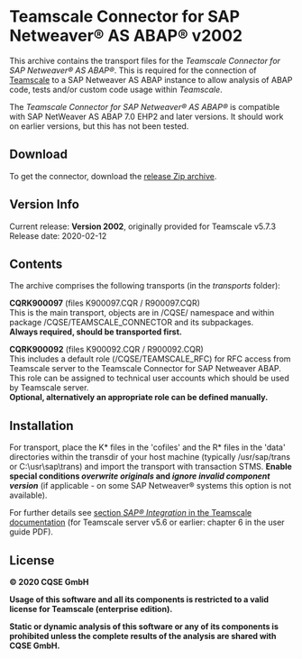 # Teamscale Connector for SAP Netweaver&reg; AS ABAP&reg; v2002

This archive contains the transport files for the *Teamscale Connector for 
SAP Netweaver&reg; AS ABAP&reg;*. This is required for the connection of 
[Teamscale](https://www.teamscale.com) to a SAP Netweaver AS ABAP instance 
to allow analysis of ABAP code, tests and/or custom code usage within *Teamscale*.

The *Teamscale Connector for SAP Netweaver&reg; AS ABAP&reg;* is compatible with SAP NetWeaver AS ABAP 7.0 EHP2 and later versions.
It should work on earlier versions, but this has not been tested.

## Download 
To get the connector, download the [release Zip archive](https://github.com/cqse/teamscale-sap-abap-connector/archive/v2002.zip).

## Version Info
Current release: **Version 2002**, originally provided for Teamscale v5.7.3
Release date: 2020-02-12

## Contents
The archive comprises the following transports (in the *transports* folder):

**CQRK900097** (files K900097.CQR / R900097.CQR)  
 This is the main transport, objects are in /CQSE/ namespace and within package /CQSE/TEAMSCALE_CONNECTOR and its subpackages.  
**Always required, should be transported first.**  

**CQRK900092** (files K900092.CQR / R900092.CQR)  
This includes a default role (/CQSE/TEAMSCALE_RFC) for RFC access from Teamscale server to the Teamscale Connector for SAP Netweaver ABAP. This role can be assigned  to technical user accounts which should be used by Teamscale server.  
**Optional, alternatively an appropriate role can be defined manually.**

## Installation
For transport, place the K* files in the 'cofiles' and  the R* files in the 
'data' directories within the transdir of your host machine (typically 
/usr/sap/trans or C:\usr\sap\trans) and import the transport with transaction 
STMS. **Enable special conditions *overwrite originals* and *ignore invalid 
component version*** (if applicable - on some SAP Netweaver&reg; systems this option is not available). 

For further details see [section *SAP® Integration* in the Teamscale documentation](https://docs.teamscale.com/howto/sap/#sap%C2%AE-integration) (for Teamscale server v5.6 or earlier: chapter 6 in the user guide PDF). 

## License
**&copy; 2020 CQSE GmbH**

**Usage of this software and all its components is restricted to a
valid license for Teamscale (enterprise edition).**

**Static or dynamic analysis of this software or any of its components is prohibited unless the complete results of the analysis are shared with CQSE GmbH.**

